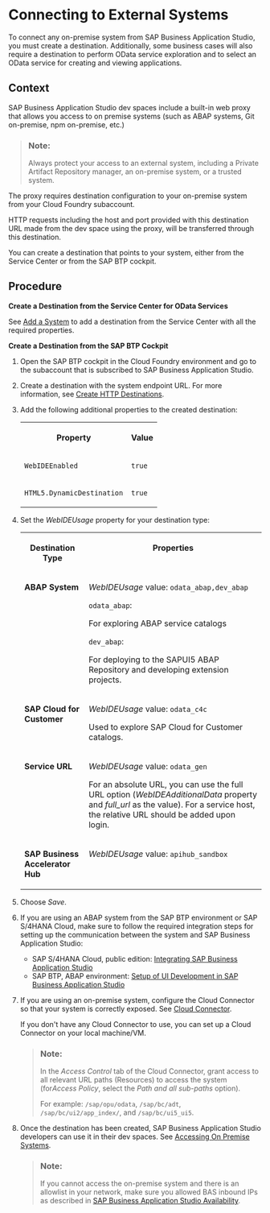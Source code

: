 <!-- loio7e49887e6fd34182bebeca5a6841a0cc -->

# Connecting to External Systems

To connect any on-premise system from SAP Business Application Studio, you must create a destination. Additionally, some business cases will also require a destination to perform OData service exploration and to select an OData service for creating and viewing applications.



<a name="loio7e49887e6fd34182bebeca5a6841a0cc__context_rjk_wrf_3kb"/>

## Context

SAP Business Application Studio dev spaces include a built-in web proxy that allows you access to on premise systems \(such as ABAP systems, Git on-premise, npm on-premise, etc.\)

> ### Note:  
> Always protect your access to an external system, including a Private Artifact Repository manager, an on-premise system, or a trusted system.

The proxy requires destination configuration to your on-premise system from your Cloud Foundry subaccount.

HTTP requests including the host and port provided with this destination URL made from the dev space using the proxy, will be transferred through this destination.

You can create a destination that points to your system, either from the Service Center or from the SAP BTP cockpit.



<a name="loio7e49887e6fd34182bebeca5a6841a0cc__steps_orm_myk_m4"/>

## Procedure

**Create a Destination from the Service Center for OData Services**

See [Add a System](sap-system-service-provider-892114c.md#loio892114ce078b4e17a9ff7e751e6330cc__section_n2k_zx3_qqb) to add a destination from the Service Center with all the required properties.

**Create a Destination from the SAP BTP Cockpit**

1.  Open the SAP BTP cockpit in the Cloud Foundry environment and go to the subaccount that is subscribed to SAP Business Application Studio.

2.  Create a destination with the system endpoint URL. For more information, see [Create HTTP Destinations](https://help.sap.com/viewer/cca91383641e40ffbe03bdc78f00f681/Cloud/en-US/783fa1c418a244d0abb5f153e69ca4ce.html).

3.  Add the following additional properties to the created destination:


    <table>
    <tr>
    <th valign="top">

    Property


    
    </th>
    <th valign="top">

    Value


    
    </th>
    </tr>
    <tr>
    <td valign="top">
    
    `WebIDEEnabled`


    
    </td>
    <td valign="top">
    
    `true`


    
    </td>
    </tr>
    <tr>
    <td valign="top">
    
    `HTML5.DynamicDestination`


    
    </td>
    <td valign="top">
    
    `true`


    
    </td>
    </tr>
    </table>
    
4.  Set the *WebIDEUsage* property for your destination type:


    <table>
    <tr>
    <th valign="top">

    Destination Type


    
    </th>
    <th valign="top">

    Properties


    
    </th>
    </tr>
    <tr>
    <td valign="top">
    
    **ABAP System**


    
    </td>
    <td valign="top">
    
    *WebIDEUsage* value: `odata_abap,dev_abap` 

    `odata_abap`:

    For exploring ABAP service catalogs

    `dev_abap`:

    For deploying to the SAPUI5 ABAP Repository and developing extension projects.


    
    </td>
    </tr>
    <tr>
    <td valign="top">
    
    **SAP Cloud for Customer**


    
    </td>
    <td valign="top">
    
    *WebIDEUsage* value: `odata_c4c`

    Used to explore SAP Cloud for Customer catalogs.


    
    </td>
    </tr>
    <tr>
    <td valign="top">
    
    **Service URL**


    
    </td>
    <td valign="top">
    
    *WebIDEUsage* value: `odata_gen` 

    For an absolute URL, you can use the full URL option \(*WebIDEAdditionalData* property and *full\_url* as the value\). For a service host, the relative URL should be added upon login.


    
    </td>
    </tr>
    <tr>
    <td valign="top">
    
    **SAP Business Accelerator Hub**


    
    </td>
    <td valign="top">
    
    *WebIDEUsage* value: `apihub_sandbox`


    
    </td>
    </tr>
    </table>
    
5.  Choose *Save*.

6.  If you are using an ABAP system from the SAP BTP environment or SAP S/4HANA Cloud, make sure to follow the required integration steps for setting up the communication between the system and SAP Business Application Studio:

    -   SAP S/4HANA Cloud, public edition: [Integrating SAP Business Application Studio](https://help.sap.com/docs/SAP_S4HANA_CLOUD/0f69f8fb28ac4bf48d2b57b9637e81fa/22bc724fd51a4aa4a4d1c5854db7e026.html)
    -   SAP BTP, ABAP environment: [Setup of UI Development in SAP Business Application Studio](https://help.sap.com/docs/sap-btp-abap-environment/abap-environment/setup-of-ui-development-in-sap-business-application-studio-optional)

7.  If you are using an on-premise system, configure the Cloud Connector so that your system is correctly exposed. See [Cloud Connector](https://help.sap.com/docs/CP_CONNECTIVITY/cca91383641e40ffbe03bdc78f00f681/e6c7616abb5710148cfcf3e75d96d596.html).

    If you don't have any Cloud Connector to use, you can set up a Cloud Connector on your local machine/VM.

    > ### Note:  
    > In the *Access Control* tab of the Cloud Connector, grant access to all relevant URL paths \(Resources\) to access the system \(for*Access Policy*, select the *Path and all sub-paths* option\).
    > 
    > For example: `/sap/opu/odata`, `/sap/bc/adt`, `/sap/bc/ui2/app_index/`, and `/sap/bc/ui5_ui5`.

8.  Once the destination has been created, SAP Business Application Studio developers can use it in their dev spaces. See [Accessing On Premise Systems](https://help.sap.com/docs/SAP%20Business%20Application%20Studio/9d1db9835307451daa8c930fbd9ab264/e72930c96b664e3ea4ce5288eb84075f.html).

    > ### Note:  
    > If you cannot access the on-premise system and there is an allowlist in your network, make sure you allowed BAS inbound IPs as described in [SAP Business Application Studio Availability](sap-business-application-studio-availability-8509485.md).


